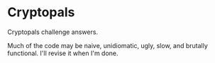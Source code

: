 # Cryptopals

Cryptopals challenge answers.

Much of the code may be naive, unidiomatic, ugly, slow, and brutally functional.
I'll revise it when I'm done.
